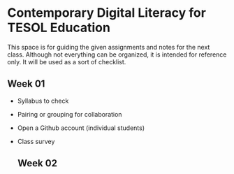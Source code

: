 # Contemporary Digital Literacy for TESOL Education

This space is for guiding the given assignments and notes for the next class. Although not everything can be organized, it is intended for reference only. It will be used as a sort of checklist.

## Week 01
+ Syllabus to check
+ Pairing or grouping for collaboration
+ Open a Github account (individual students)
+ Class survey

  ## Week 02
